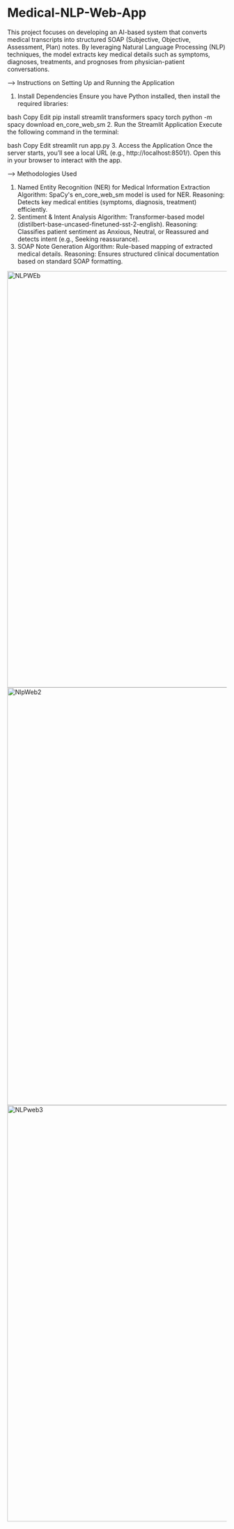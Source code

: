 # Medical-NLP-Web-App
This project focuses on developing an AI-based system that converts medical transcripts into structured SOAP (Subjective, Objective, Assessment, Plan) notes. By leveraging Natural Language Processing (NLP) techniques, the model extracts key medical details such as symptoms, diagnoses, treatments, and prognoses from physician-patient conversations.


--> Instructions on Setting Up and Running the Application
1. Install Dependencies
Ensure you have Python installed, then install the required libraries:

bash
Copy
Edit
pip install streamlit transformers spacy torch
python -m spacy download en_core_web_sm
2. Run the Streamlit Application
Execute the following command in the terminal:

bash
Copy
Edit
streamlit run app.py
3. Access the Application
Once the server starts, you’ll see a local URL (e.g., http://localhost:8501/). Open this in your browser to interact with the app.

--> Methodologies Used
1. Named Entity Recognition (NER) for Medical Information Extraction
Algorithm: SpaCy's en_core_web_sm model is used for NER.
Reasoning: Detects key medical entities (symptoms, diagnosis, treatment) efficiently.
2. Sentiment & Intent Analysis
Algorithm: Transformer-based model (distilbert-base-uncased-finetuned-sst-2-english).
Reasoning: Classifies patient sentiment as Anxious, Neutral, or Reassured and detects intent (e.g., Seeking reassurance).
3. SOAP Note Generation
Algorithm: Rule-based mapping of extracted medical details.
Reasoning: Ensures structured clinical documentation based on standard SOAP formatting.
<img width="956" alt="NLPWEb" src="https://github.com/user-attachments/assets/57e5f494-93e3-4638-9b03-bb4af1b575a8" />
<img width="959" alt="NlpWeb2" src="https://github.com/user-attachments/assets/06c5621c-d880-4886-90ba-95e8aba3ed37" />
<img width="956" alt="NLPweb3" src="https://github.com/user-attachments/assets/f5d3a6e9-c1f2-45fa-baf8-8f3808d3d2d8" />
